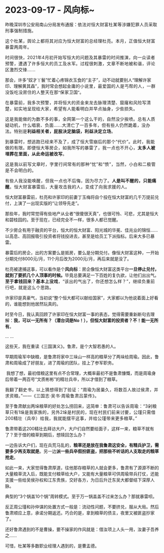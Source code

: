# 2023-09-17 - 风向标~

<p style="visibility: visible;">昨晚深圳市公安局南山分局发布通报：<span style="font-size: var(--articleFontsize); letter-spacing: 0.034em; visibility: visible;">依法对</span><span style="font-size: var(--articleFontsize); letter-spacing: 0.034em; visibility: visible;">恒大财富</span><span style="font-size: var(--articleFontsize); letter-spacing: 0.034em; visibility: visible;">杜某</span><span style="font-size: var(--articleFontsize); letter-spacing: 0.034em; visibility: visible;">等涉嫌</span><span style="font-size: var(--articleFontsize); letter-spacing: 0.034em; visibility: visible;">犯罪人员采取刑事</span><span style="font-size: var(--articleFontsize); letter-spacing: 0.034em; visibility: visible;">强制措施。</span></p><p style="visibility: visible;"><span style="font-size: var(--articleFontsize); letter-spacing: 0.034em; visibility: visible;">这个杜某，舆论上都将其对应为恒大财富的总经理杜亮。本月，正值恒大财富暴雷两周年。</span></p><p style="visibility: visible;"><span style="font-size: var(--articleFontsize); letter-spacing: 0.034em; visibility: visible;">时间很快，2021年4月初开始写恒大的问题及其暴雷的时间推演，向一众读者预警，遭遇了许多恒大的员工及水军。过程很刺激，文章不断地被和谐，评论区激烈交锋......</span></p><p style="visibility: visible;">那会，许多“奴才丫鬟”忙着心疼锦衣玉食的“主子”，动不动就要别人“理解许家印、理解黄其森”，我时常会想起<span style="font-family: system-ui, -apple-system, BlinkMacSystemFont, &quot;Helvetica Neue&quot;, &quot;PingFang SC&quot;, &quot;Hiragino Sans GB&quot;, &quot;Microsoft YaHei UI&quot;, &quot;Microsoft YaHei&quot;, Arial, sans-serif; letter-spacing: 0.544px; background-color: rgb(255, 255, 255); visibility: visible;">金庸的小说里，最爱国的人是丐帮的人，一群没饭吃没房住的人整天在那“保家卫国”</span><span style="font-family: system-ui, -apple-system, BlinkMacSystemFont, &quot;Helvetica Neue&quot;, &quot;PingFang SC&quot;, &quot;Hiragino Sans GB&quot;, &quot;Microsoft YaHei UI&quot;, &quot;Microsoft YaHei&quot;, Arial, sans-serif; letter-spacing: 0.544px; background-color: rgb(255, 255, 255); visibility: visible;">。</span></p><p style="visibility: visible;"><span style="font-size: var(--articleFontsize); letter-spacing: 0.034em; visibility: visible;">在暴雷前，我多次预警，并将恒大的资金来龙去脉理清楚、窟窿和风险写清楚，如实地呈现给大家，希望有人能看明白并早点抽身，少些损失。</span></p><p style="visibility: visible;"><span style="font-size: var(--articleFontsize); letter-spacing: 0.034em; visibility: visible;">这是我能做的为数不多的事，全网第一个这么干的，自然没少挨喷。</span><span style="font-size: var(--articleFontsize); letter-spacing: 0.034em; visibility: visible;">总有人质疑动机，什么唱衰</span><span style="font-size: var(--articleFontsize); letter-spacing: 0.034em; visibility: visible;">、</span><span style="font-size: var(--articleFontsize); letter-spacing: 0.034em; visibility: visible;">负面</span><span style="font-size: var(--articleFontsize); letter-spacing: 0.034em; visibility: visible;">......大清亡了一百多年，但有些人仍然跪着，没办法。</span><span style="font-size: var(--articleFontsize); letter-spacing: 0.034em; visibility: visible;">特别是</span><strong style="visibility: visible;"><span style="font-size: var(--articleFontsize); letter-spacing: 0.034em; visibility: visible;">利益相关者，屁股决定脑袋</span><span style="font-size: var(--articleFontsize); letter-spacing: 0.034em; visibility: visible;">，利益决定立场</span></strong><span style="font-size: var(--articleFontsize); letter-spacing: 0.034em; visibility: visible;">。</span></p><p style="visibility: visible;"><span style="font-size: var(--articleFontsize); letter-spacing: 0.034em; visibility: visible;">到暴雷时，想逃跑已经来不及了，成了恒大雪崩后的那个“代价”。此时，我能做的有限。即便恒大等房企，如我所写的暴雷了，我一点也不开心，<strong style="visibility: visible;">太多人被埋葬在里面，从此命运被改写</strong>。<br style="visibility: visible;"></span></p><p style="visibility: visible;"><span style="font-size: var(--articleFontsize); letter-spacing: 0.034em; visibility: visible;"><span style="letter-spacing: 0.578px; visibility: visible;">这是我以前</span><span style="letter-spacing: 0.578px; visibility: visible;">写文章时，字里行间常有</span><span style="letter-spacing: 0.578px; visibility: visible;">的那种“忧”和“愤”，当然，</span><span style="letter-spacing: 0.578px; visibility: visible;">小白和二极管</span><span style="letter-spacing: 0.578px; visibility: visible;">是不会明白的</span><span style="letter-spacing: 0.578px; visibility: visible;">。</span></span></p><p style="visibility: visible;"><span style="font-size: var(--articleFontsize); letter-spacing: 0.034em; visibility: visible;"><span style="font-size: var(--articleFontsize); letter-spacing: 0.034em; visibility: visible;"></span><span style="font-size: var(--articleFontsize); letter-spacing: 0.578px; visibility: visible;">有些人我没能唤醒</span><span style="font-size: var(--articleFontsize); letter-spacing: 0.578px; visibility: visible;">，但我一点也不后悔，因为尽力了。</span><strong style="visibility: visible;"><span style="font-size: var(--articleFontsize); letter-spacing: 0.578px; visibility: visible;">人是叫不醒的，只能痛醒</span></strong><span style="font-size: var(--articleFontsize); letter-spacing: 0.578px; visibility: visible;">。</span><span style="font-size: var(--articleFontsize); letter-spacing: 0.578px; visibility: visible;">恒大财富暴雷</span><span style="font-size: var(--articleFontsize); letter-spacing: 0.578px; visibility: visible;">后，大量</span><span style="font-size: var(--articleFontsize); letter-spacing: 0.578px; visibility: visible;">攻击我的人，</span><span style="font-size: var(--articleFontsize); letter-spacing: 0.578px; visibility: visible;">变成了向我求援的人</span><span style="font-size: var(--articleFontsize); letter-spacing: 0.578px; visibility: visible;">。</span></span><span style="font-size: var(--articleFontsize); letter-spacing: 0.034em; visibility: visible;"></span></p><p style="visibility: visible;">恒大财富暴雷前，杜亮和许家印的前妻丁玉梅将自个投在恒大财富的几千万提前兑付，上演了一出现实版的“让领导先走”。</p><p style="visibility: visible;">那些年，我时常觉得有些地产从业者“很傻很天真”，也很可怜、可悲，尤其是恒大和碧桂园的。至于现在，已经完全不一样，很多人都已觉醒。</p><p style="visibility: visible;">不少房企有用于融资的平台，恒大的恒大财富、阳光城的华冕、佳兆业的锦恒......以高息、高回报吸引投资者将钱投进去，甚至是给员工下派指标。后来大多已暴雷。</p><p style="visibility: visible;">暴雷后的房企，出的方案要么是抵房，要么是分期兑付。像恒大财富这种，一开始分期兑付8000元/月，11个月后改为2000元/月，再后来就是没了。</p><p style="visibility: visible;">杜亮被逮捕这事，可以看作是个<strong style="visibility: visible;">风向标</strong>：房企像恒大财富这类平台<strong style="visibility: visible;">一旦停止兑付，就到了要抓几个人顶事的时候。</strong>毕竟总要满足一下百姓的复仇欲，让他们出出气。<strong style="font-size: var(--articleFontsize);letter-spacing: 0.034em;">至于拿钱回来？基本上没戏</strong><span style="font-size: var(--articleFontsize);letter-spacing: 0.034em;">，“</span><span style="font-size: var(--articleFontsize);letter-spacing: 0.034em;">该出的气出了，你还想怎么样？</span><span style="font-size: var(--articleFontsize);letter-spacing: 0.034em;">”</span><span style="font-size: var(--articleFontsize);letter-spacing: 0.034em;">，继续负重前行吧，</span><span style="font-size: var(--articleFontsize);letter-spacing: 0.034em;">就是这么个思路。</span></p><p>许家印是真豪气，当初说“整个恒大都可以献给国家”，大家都以为他说着面上好看的，谁能想到他居然玩真的。</p><p>时至今日，我认真回顾了许家印在恒大财富一事的表态，觉得需要重新断句去理解：<strong>我，可以一无所有？（潜台词是No！），但恒大财富的投资者？不！能一无所有</strong>。<span style="font-size: var(--articleFontsize);letter-spacing: 0.034em;"><br></span></p><p>... ...<br></p><p>这些天，我在重读《三国演义》。鲁肃，是个大智若愚的人。</p><p>早期周瑜军中缺粮，是鲁肃将家中三垛山一样高的粮草分了两垛给周瑜。因此，鲁肃和周瑜成了好朋友，进了周瑜的团队，挂上了参军职务。<br></p><p>&nbsp;我想了想，最初借粮这里有点不合常理，大概率最初不是鲁肃慷慨，而是周瑜身后带着一两百号“文质彬彬”的精壮兵卒，所以才借到了粮草。</p><p><span style="letter-spacing: 0.578px;">我翻了翻史书，以上猜想得到了验证：</span><span style="letter-spacing: 0.578px;"></span><span style="letter-spacing: 0.578px;">“</span><span style="letter-spacing: 0.578px;">周瑜</span><span style="letter-spacing: 0.578px;">为居巢久，</span><span style="letter-spacing: 0.578px;">将数百人</span><span style="letter-spacing: 0.578px;">故过</span><span style="letter-spacing: 0.578px;">侯肃</span><span style="letter-spacing: 0.578px;">，并求资粮</span><span style="letter-spacing: 0.578px;">。</span><span style="letter-spacing: 0.578px;">”</span><span style="letter-spacing: 0.578px;">——</span><span style="letter-spacing: 0.578px;">《三国志</span><span style="letter-spacing: 0.578px;">·</span><span style="letter-spacing: 0.578px;">吴书</span><span style="letter-spacing: 0.578px;">·</span><span style="letter-spacing: 0.578px;">周瑜</span><span style="letter-spacing: 0.578px;">鲁肃</span><span style="letter-spacing: 0.578px;">吕蒙传</span><span style="letter-spacing: 0.578px;">》。</span></p><p>至于鲁肃献出两垛粮草的好处怎么捞回来，这简单：<span style="font-size: var(--articleFontsize);letter-spacing: 0.034em;">鲁肃可以告诉</span><span style="font-size: var(--articleFontsize);letter-spacing: 0.034em;">周瑜：</span><span style="font-size: var(--articleFontsize);letter-spacing: 0.034em;">“</span><span style="font-size: var(--articleFontsize);letter-spacing: 0.034em;">3剁粮草</span><span style="font-size: var(--articleFontsize);letter-spacing: 0.034em;">只有1垛是我</span><span style="font-size: var(--articleFontsize);letter-spacing: 0.034em;">家族的，另外2垛是</span><span style="font-size: var(--articleFontsize);letter-spacing: 0.034em;">村民</span><span style="font-size: var(--articleFontsize);letter-spacing: 0.034em;">的</span><span style="font-size: var(--articleFontsize);letter-spacing: 0.034em;">，</span><span style="font-size: var(--articleFontsize);letter-spacing: 0.034em;">现在</span><span style="font-size: var(--articleFontsize);letter-spacing: 0.034em;">村民们</span><span style="font-size: var(--articleFontsize);letter-spacing: 0.034em;">前来讨要</span><span style="font-size: var(--articleFontsize);letter-spacing: 0.034em;">，公瑾只需借</span><span style="font-size: var(--articleFontsize);letter-spacing: 0.034em;">200精壮（</span><span style="font-size: var(--articleFontsize);letter-spacing: 0.034em;">兵卒）</span><span style="font-size: var(--articleFontsize);letter-spacing: 0.034em;">给我，我就能摆平这事，</span><span style="font-size: var(--articleFontsize);letter-spacing: 0.034em;">并给公瑾带来更多粮草。</span><span style="font-size: var(--articleFontsize);letter-spacing: 0.034em;">”</span></p><p>鲁肃带着这200精壮去拜访大户，大户们自然要给面子，这样一来，粮草不就有了？至于借的粮草到期后，想赎回怎么办？</p><p>一边告诉大户们，现在兵荒马乱的，<strong>粮草还是放在我鲁肃这安全，有精兵护卫，需要多少再支取就是</strong>。另一边<strong>派一些兵卒假扮匪盗，把那些不听话的人支取走的粮草抢走</strong>。<br></p><p>如此一来，大家觉得鲁肃厚道，往他那存粮草的人就会更多，鲁肃有了源源不断的大量粮草流入后，既能支付粮草给大户，又能有大量粮草可供周瑜带兵打仗，还能支援一些给吴侯孙权和江东贵族，交好各方，为日后升迁东吴大都督结下深厚人脉。<br></p><p>典型的“3个锅盖10个锅”周转模式。至于万一锅盖盖不过来怎么办？那就暴雷呗。</p><p>反正周公瑾和孙仲谋的处置方式一般是：流动性问题，不要挤兑，服从大局。然后鲁肃顺应上意，承诺分期返还。巧合的是，拿到粮草的债主，夜里又被匪盗抄家了。<br></p><p>还好鲁肃遇到的不是曹操，要不操家的作风就是：借汝项上人头一用，汝妻子吾养之......</p><p style="margin-bottom: 0px;">可惜，杜某等多数职业经理人遇到的，是曹孟德。</p><p style="display: none;"><mp-style-type data-value="3"></mp-style-type></p>